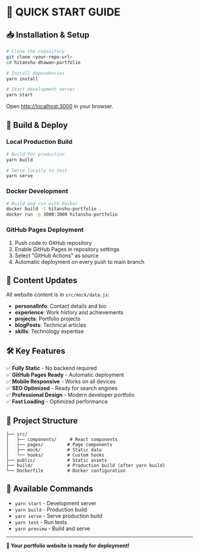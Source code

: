 # 🎯 QUICK START GUIDE

## 📥 Installation & Setup

```bash
# Clone the repository
git clone <your-repo-url>
cd hitanshu-dhawan-portfolio

# Install dependencies
yarn install

# Start development server
yarn start
```

Open [http://localhost:3000](http://localhost:3000) in your browser.

## 🚀 Build & Deploy

### Local Production Build
```bash
# Build for production
yarn build

# Serve locally to test
yarn serve
```

### Docker Development
```bash
# Build and run with Docker
docker build -t hitanshu-portfolio .
docker run -p 3000:3000 hitanshu-portfolio
```

### GitHub Pages Deployment
1. Push code to GitHub repository
2. Enable GitHub Pages in repository settings
3. Select "GitHub Actions" as source
4. Automatic deployment on every push to main branch

## 📝 Content Updates

All website content is in `src/mock/data.js`:

- **personalInfo**: Contact details and bio
- **experience**: Work history and achievements
- **projects**: Portfolio projects
- **blogPosts**: Technical articles
- **skills**: Technology expertise

## 🛠️ Key Features

✅ **Fully Static** - No backend required  
✅ **GitHub Pages Ready** - Automatic deployment  
✅ **Mobile Responsive** - Works on all devices  
✅ **SEO Optimized** - Ready for search engines  
✅ **Professional Design** - Modern developer portfolio  
✅ **Fast Loading** - Optimized performance  

## 📁 Project Structure

```
├── src/
│   ├── components/     # React components
│   ├── pages/         # Page components  
│   ├── mock/          # Static data
│   └── hooks/         # Custom hooks
├── public/            # Static assets
├── build/             # Production build (after yarn build)
└── Dockerfile         # Docker configuration
```

## 🔧 Available Commands

- `yarn start` - Development server
- `yarn build` - Production build
- `yarn serve` - Serve production build
- `yarn test` - Run tests
- `yarn preview` - Build and serve

---

**🎉 Your portfolio website is ready for deployment!**